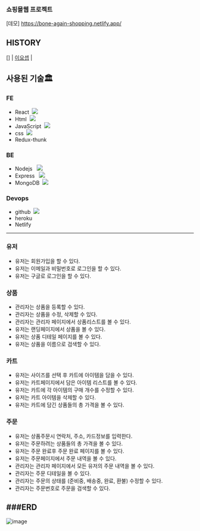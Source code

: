 ### 쇼핑몰웹 프로젝트
[데모] https://bone-again-shopping.netlify.app/

HISTORY
---
[] | [이요셉]() |




## 사용된 기술🏛

### FE

-   React &nbsp;<img src="https://img.shields.io/badge/react-61DAFB?style=for-the-badge&logo=react&logoColor=black">
-   Html &nbsp;<img src="https://img.shields.io/badge/html5-E34F26?style=for-the-badge&logo=html5&logoColor=white">
-   JavaScript &nbsp;<img src="https://img.shields.io/badge/javascript-F7DF1E?style=for-the-badge&logo=javascript&logoColor=black">
-   css &nbsp;<img src="https://img.shields.io/badge/css-1572B6?style=for-the-badge&logo=css3&logoColor=white">
-   Redux-thunk

### BE

-   Nodejs  &nbsp; <img src="https://img.shields.io/badge/node.js-339933?style=for-the-badge&logo=Node.js&logoColor=white">
-   Express &nbsp; <img src="https://img.shields.io/badge/express-000000?style=for-the-badge&logo=express&logoColor=white">
-   MongoDB &nbsp;<img src="https://img.shields.io/badge/mongoDB-47A248?style=for-the-badge&logo=MongoDB&logoColor=white">

### Devops
-   github &nbsp;<img src="https://img.shields.io/badge/github-181717?style=for-the-badge&logo=github&logoColor=white">
-   heroku
-   Netlify
---
### 유저

-   유저는 회원가입을 할 수 있다.
-   유저는 이메일과 비밀번호로 로그인을 할 수 있다.
-   유저는 구글로 로그인을 할 수 있다.

### 상품

-   관리자는 상품을 등록할 수 있다.
-   관리자는 상품을 수정, 삭제할 수 있다.
-   관리자는 관리자 페이지에서 상품리스트를 볼 수 있다.
-   유저는 랜딩페이지에서 상품을 볼 수 있다.
-   유저는 상품 디테일 페이지를 볼 수 있다.
-   유저는 상품을 이름으로 검색할 수 있다.

### 카트

-   유저는 사이즈를 선택 후 카트에 아이템을 담을 수 있다.
-   유저는 카트페이지에서 담은 아이템 리스트를 볼 수 있다.
-   유저는 카트에 각 아이템의 구매 개수를 수정할 수 있다.
-   유저는 카트 아이템을 삭제할 수 있다.
-   유저는 카트에 담긴 상품들의 총 가격을 볼 수 있다.

### 주문

-   유저는 상품주문시 연락처, 주소, 카드정보를 입력한다.
-   유저는 주문하려는 상품들의 총 가격을 볼 수 있다.
-   유저는 주문 완료후 주문 완료 페이지를 볼 수 있다.
-   유저는 주문페이지에서 주문 내역을 볼 수 있다.
-   관리자는 관리자 페이지에서 모든 유저의 주문 내역을 볼 수 있다.
-   관리자는 주문 디테일을 볼 수 있다.
-   관리자는 주문의 상태를 (준비중, 배송중, 완료, 환불) 수정할 수 있다.
-   관리자는 주문번호로 주문을 검색할 수 있다.


###ERD
---
![image](https://github.com/user-attachments/assets/ee0d0b61-3f52-4d27-b79b-0c8cad39dacc)

